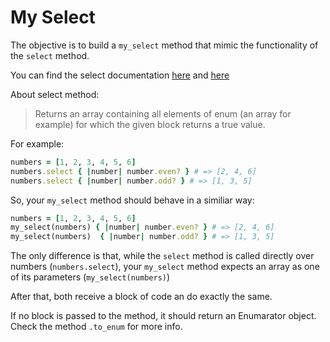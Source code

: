 # My Select

The objective is to build a `my_select` method that mimic the functionality of the `select` method.

You can find the select documentation [here](https://ruby-doc.org/core-2.7.0/Enumerable.html#method-i-select) and [here](https://rubyapi.org/2.7/o/enumerable#method-i-select)

About select method:

> Returns an array containing all elements of enum (an array for example) for which the given block returns a true value.

For example:

```ruby
numbers = [1, 2, 3, 4, 5, 6]
numbers.select { |number| number.even? } # => [2, 4, 6]
numbers.select { |number| number.odd? } # => [1, 3, 5]
```

So, your `my_select` method should behave in a similiar way:

```ruby
numbers = [1, 2, 3, 4, 5, 6]
my_select(numbers) { |number| number.even? } # => [2, 4, 6]
my_select(numbers)  { |number| number.odd? } # => [1, 3, 5]
```

The only difference is that, while the `select` method is called directly over numbers (`numbers.select`), your `my_select` method expects an array as one of its parameters (`my_select(numbers)`)

After that, both receive a block of code an do exactly the same.

If no block is passed to the method, it should return an Enumarator object. Check the method `.to_enum` for more info.
